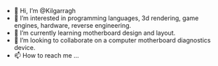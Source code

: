 - 👋 Hi, I’m @Kilgarragh
- 👀 I’m interested in programming languages, 3d rendering, game engines, hardware, reverse engineering.
- 🌱 I’m currently learning motherboard design and layout.
- 💞️ I’m looking to collaborate on a computer motherboard diagnostics device.
- 📫 How to reach me ...

<!---
Kilgarragh/Kilgarragh is a ✨ special ✨ repository because its `README.md` (this file) appears on your GitHub profile.
You can click the Preview link to take a look at your changes.
--->
